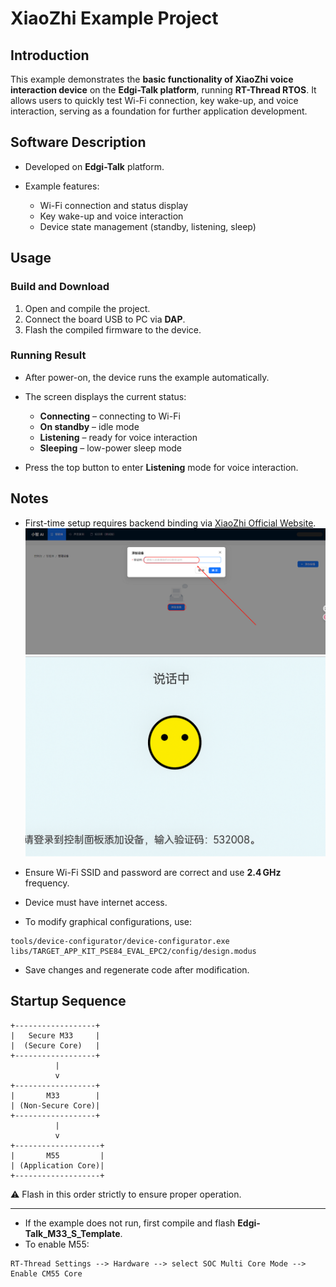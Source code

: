 # XiaoZhi Example Project

## Introduction

This example demonstrates the **basic functionality of XiaoZhi voice interaction device** on the **Edgi-Talk platform**, running **RT-Thread RTOS**.
It allows users to quickly test Wi-Fi connection, key wake-up, and voice interaction, serving as a foundation for further application development.

## Software Description

* Developed on **Edgi-Talk** platform.
* Example features:

  * Wi-Fi connection and status display
  * Key wake-up and voice interaction
  * Device state management (standby, listening, sleep)

## Usage

### Build and Download

1. Open and compile the project.
2. Connect the board USB to PC via **DAP**.
3. Flash the compiled firmware to the device.

### Running Result

* After power-on, the device runs the example automatically.

* The screen displays the current status:

  * **Connecting** – connecting to Wi-Fi
  * **On standby** – idle mode
  * **Listening** – ready for voice interaction
  * **Sleeping** – low-power sleep mode

* Press the top button to enter **Listening** mode for voice interaction.

## Notes

* First-time setup requires backend binding via [XiaoZhi Official Website](https://xiaozhi.me/).
  ![alt text](figures/2.png)
  ![alt text](figures/1.png)

* Ensure Wi-Fi SSID and password are correct and use **2.4 GHz** frequency.

* Device must have internet access.

* To modify graphical configurations, use:

```
tools/device-configurator/device-configurator.exe
libs/TARGET_APP_KIT_PSE84_EVAL_EPC2/config/design.modus
```

* Save changes and regenerate code after modification.

## Startup Sequence

```
+------------------+
|   Secure M33     |
|  (Secure Core)   |
+------------------+
          |
          v
+------------------+
|       M33        |
| (Non-Secure Core)|
+------------------+
          |
          v
+-------------------+
|       M55         |
| (Application Core)|
+-------------------+
```

⚠️ Flash in this order strictly to ensure proper operation.

---

* If the example does not run, first compile and flash **Edgi-Talk_M33_S_Template**.
* To enable M55:

```
RT-Thread Settings --> Hardware --> select SOC Multi Core Mode --> Enable CM55 Core
```
